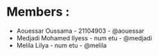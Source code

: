 # Members :
-	Aouessar Oussama -  21104903 - @aouessar
-	Medjadi Mohamed Ilyess - num etu - @medjadi
-	Melila Lilya  - num etu - @melila